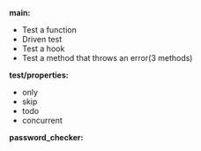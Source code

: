 **main:** 
  - Test a function
  - Driven test
  - Test a hook
  - Test a method that throws an error(3 methods)

**test/properties:**
  - only
  - skip
  - todo
  - concurrent

**password_checker:**
